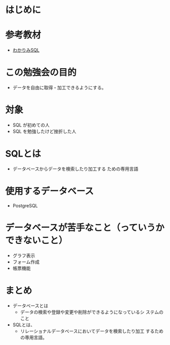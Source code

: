 #  はじめに

# 参考教材 
- [わかりみSQL](https://booth.pm/ja/items/1576397)

# この勉強会の目的
- データを自由に取得・加工できるようにする。

# 対象
- SQL が初めての人
- SQL を勉強したけど挫折した人

# SQLとは
- データベースからデータを検索したり加工する ための専用言語

# 使用するデータベース
- PostgreSQL

# データベースが苦手なこと（っていうかできないこと）
- グラフ表示
- フォーム作成
- 帳票機能

# まとめ
- データベースとは
  - データの検索や登録や変更や削除ができるようになっているシ ステムのこと
- SQLとは、
  - リレーショナルデータベースにおいてデータを検索したり加工 するための専用言語。
